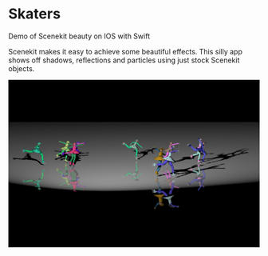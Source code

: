 # Skaters
Demo of Scenekit beauty on IOS with Swift

Scenekit makes it easy to achieve some beautiful effects.
This silly app shows off shadows, reflections and particles using just stock Scenekit objects.

![Screenshot](Skaters.png)
